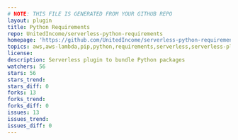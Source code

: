 ```yaml
---
# NOTE: THIS FILE IS GENERATED FROM YOUR GITHUB REPO
layout: plugin
title: Python Requirements
repo: UnitedIncome/serverless-python-requirements
homepage: 'https://github.com/UnitedIncome/serverless-python-requirements'
topics: aws,aws-lambda,pip,python,requirements,serverless,serverless-plugin
license: 
description: Serverless plugin to bundle Python packages
watchers: 56
stars: 56
stars_trend: 
stars_diff: 0
forks: 13
forks_trend: 
forks_diff: 0
issues: 13
issues_trend: 
issues_diff: 0
---
```

